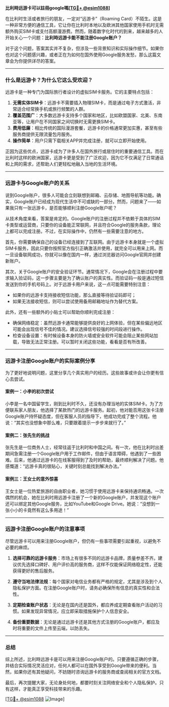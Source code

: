 **比利時远游卡可以註冊google嗎[[TG💪+ @esim1088](https://t.me/s/esim1088)]**

在比利时生活或者旅行的朋友，一定对“远游卡”（Roaming Card）不陌生。这是一种非常方便的通信工具，它让你在比利时本地以及欧洲其他国家使用手机时无需额外购买SIM卡或支付高额漫游费。然而，随着数字化时代的到来，越来越多的人开始关心一个问题：**比利時远游卡能不能注册Google账户？**

对于这个问题，答案其实并不复杂，但涉及一些背景知识和实际操作细节。如果你也对这个问题感兴趣，或者正在为如何在国外使用Google服务发愁，那么这篇文章会为你提供详尽的答案。

---

### **什么是远游卡？为什么它这么受欢迎？**

远游卡是一种专门为国际旅行者设计的虚拟SIM卡服务。它的主要特点包括：

1. **无需实体SIM卡**：远游卡不需要插入物理SIM卡，而是通过电子方式激活，非常适合经常换手机或旅行频繁的人群。
2. **覆盖范围广**：大多数远游卡支持多个国家和地区，比如欧盟国家、北美、东南亚等，让用户在不同国家之间切换时无需更换SIM卡。
3. **费用低廉**：相比传统的国际漫游套餐，远游卡的价格通常更加实惠，甚至有些服务商提供无限流量包月服务。
4. **操作简单**：用户只需下载相关APP并完成注册，就可以立即开始使用。

正因为这些优点，远游卡成为了许多人在国外旅行或居住时的重要通信工具。而在比利时这样的欧洲国家，远游卡更是受到了广泛欢迎，因为它不仅满足了日常通话和上网的需求，还帮助人们更轻松地融入当地的生活环境。

---

### **远游卡与Google账户的关系**

说到Google账户，很多人可能会立刻联想到邮箱、云存储、地图导航等功能。确实，Google账户已经成为现代生活中不可或缺的一部分。然而，问题来了——如果我只有一张远游卡，是否能够顺利注册Google账户呢？

从技术角度来看，答案是肯定的。Google账户的注册过程并不依赖于具体的SIM卡类型或运营商，只要你的设备能正常联网，并且符合Google的服务条款，理论上都可以完成注册。不过，在实际操作中，仍然有一些需要注意的地方。

首先，你需要确保自己的设备已经连接到了互联网。由于远游卡本身就是一个虚拟SIM卡服务，因此只要你按照官方指引正确激活并使用，就完全可以用来上网。而一旦设备联网成功，你就可以像在国内一样，通过浏览器访问Google官网并创建新账户。

其次，关于Google账户的安全验证环节。通常情况下，Google会在注册过程中要求输入验证码，这一步骤主要是为了确认账户的真实性。而验证码一般是通过短信发送到你的手机号码上。对于远游卡用户来说，这一点可能需要特别注意：

- 如果你的远游卡支持接收短信功能，那么直接等待验证码即可；
- 如果无法接收短信，则可以尝试使用备用邮箱地址作为替代方案。

此外，还有一些额外的小贴士可以帮助你顺利完成注册：
- 确保网络稳定：虽然远游卡通常能够提供良好的上网体验，但在某些偏远地区可能会出现信号不佳的情况。建议选择信号较强的时间段进行操作。
- 检查设备设置：有时候设备本身的防火墙或安全软件可能会阻止某些网站加载，导致无法正常注册。可以暂时关闭这些功能，看看是否有所改善。

---

### **远游卡注册Google账户的实际案例分享**

为了更好地说明问题，这里分享几个真实用户的经历。这些故事或许会让你更有信心去尝试。

#### **案例一：小李的初次尝试**
小李是一名中国留学生，刚到比利时不久，还没有办理当地的实体SIM卡。为了方便联系家人朋友，他选择了某款热门的远游卡服务。起初，他对能否用这张卡注册Google账户持怀疑态度，但在客服人员的指导下，他成功完成了整个流程。他说：“其实也没想象中那么难，只要跟着提示一步步来就行了。”

#### **案例二：张先生的挑战**
张先生是一位商务人士，经常往返于比利时和中国之间。有一次，他在比利时出差期间急需注册一个Google账户用于工作邮件，但由于语言障碍，他遇到了一些困难。后来，他通过远游卡的在线客服得到了及时的帮助，最终顺利解决了问题。他感慨道：“远游卡真的很贴心，关键时刻总能找到解决办法。”

#### **案例三：王女士的意外惊喜**
王女士是一位热爱旅游的自由职业者，她习惯于使用远游卡来保持通讯畅通。一次偶然的机会，她在比利时用远游卡注册了一个新的Google账户，并发现这个账户还可以绑定其他Google服务，比如YouTube和Google Drive。她说：“没想到一张小小的卡竟然有这么多用途！”

---

### **远游卡注册Google账户的注意事项**

尽管远游卡可以用来注册Google账户，但仍有一些事项需要引起重视，以避免不必要的麻烦。

1. **选择可靠的远游卡服务**：市场上有很多不同的远游卡品牌，质量参差不齐。建议优先选择口碑好、用户评价高的服务商，这样不仅能保证网络稳定性，还能获得更好的售后服务。
   
2. **遵守当地法律法规**：每个国家对电信业务都有严格的规定，尤其是涉及到个人隐私保护方面。在注册Google账户时，请务必确保所有信息的真实性和合法性。

3. **定期检查账户状态**：无论是在国内还是国外，都应养成定期查看账户活动的习惯。如果发现异常情况，应立即采取措施保护个人信息安全。

4. **备份重要数据**：无论是通过远游卡还是其他方式注册的Google账户，都应及时将重要的文件上传至云端，以防丢失。

---

### **总结**

综上所述，比利時远游卡是可以用来注册Google账户的。只要遵循正确的步骤，并结合实际情况灵活应对，任何人都可以在国外享受到Google带来的便利。当然，如果你还有其他疑问，不妨随时咨询远游卡的服务商或查阅相关的官方文档。

最后，再次提醒大家，无论身处何地，都要时刻关注网络安全和个人隐私保护。只有这样，才能真正享受科技带来的乐趣。

[[TG💪+ @esim1088](https://t.me/s/esim1088) ![Image](https://i.postimg.cc/4NQfJmqS/Snipaste-2025-05-13-00-14-12.png)]